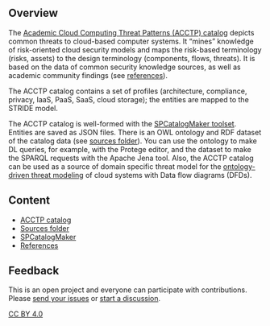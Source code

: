 ## Overview 

The [Academic Cloud Computing Threat Patterns (ACCTP) catalog](catalog/) depicts common threats to cloud-based computer systems.
It “mines” knowledge of risk-oriented cloud security models and maps the risk-based terminology (risks, assets) 
to the design terminology (components, flows, threats).
It is based on the data of common security knowledge sources, as well as academic community findings
(see [references](references.md)).

The ACCTP catalog contains a set of profiles (architecture, compliance, privacy, IaaS, PaaS, SaaS, cloud storage); 
the entities are mapped to the STRIDE model.

The ACCTP catalog is well-formed with the [SPCatalogMaker toolset](https://github.com/nets4geeks/SPCatalogMaker).
Entities are saved as JSON files. There is an OWL ontology and RDF dataset of the catalog data 
(see [sources folder](https://github.com/nets4geeks/SPCatalogMaker/tree/master/catalogs/acctp/catalog)).
You can use the ontology to make DL queries, for example, with the Protege editor,
and the dataset to make the SPARQL requests with the Apache Jena tool.
Also, the ACCTP catalog can be used as a source of domain specific threat model for 
the [ontology-driven threat modeling](https://owasp.org/www-project-ontology-driven-threat-modeling-framework/) 
of cloud systems with Data flow diagrams (DFDs).

## Content

* [ACCTP catalog](catalog/)
* [Sources folder](https://github.com/nets4geeks/SPCatalogMaker/tree/master/catalogs/acctp/catalog)
* [SPCatalogMaker](https://github.com/nets4geeks/SPCatalogMaker)
* [References](references.md)

## Feedback

This is an open project and everyone can participate with contributions.
Please [send your issues](https://github.com/nets4geeks/SPCatalogMaker/issues) or [start a discussion](https://github.com/nets4geeks/SPCatalogMaker/discussions).


[CC BY 4.0](http://creativecommons.org/licenses/by/4.0/)
